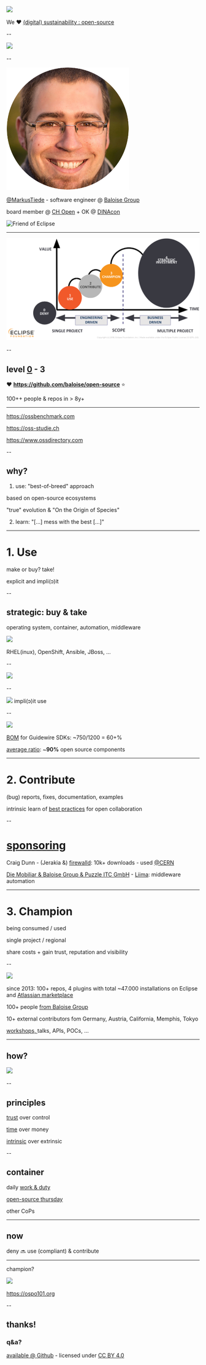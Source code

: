 ![](https://baloise.github.io/baloise-bootstrap/assets/img/baloise-group-logo-blue.svg)

We ♥ [(digital) sustainability : open-source](https://www.baloise.com/en/home/about-us/what-we-stand-for/sustainability/it-security.html)

-- 

![](https://github.com/baloise/talk-cicd-javascript/raw/master/img/baloise-park.jpg)

-- 

![me](https://github.com/MarkusTiede/about/raw/main/img/me-circle.png)

[@MarkusTiede](https://twitter.com/MarkusTiede) - software engineer @ [Baloise Group](https://twitter.com/Baloise_Group)

board member @ [CH Open](https://www.ch-open.ch) + OK @ [DINAcon](https://dinacon.ch)

![Friend of Eclipse](https://www.eclipse.org/community/newsletter/imagesmisc/frendsEclipse.png "Friend of Eclipse")

---

![](https://github.com/baloise/open-source/raw/main/docs/arc42/images/os-maturity-model.png)

--

## level [0](https://patterns.innersourcecommons.org) - 3

❤️ **https://github.com/baloise/open-source** ⭐

100++ people & repos in > 8y+

<hr>

https://ossbenchmark.com

https://oss-studie.ch

https://www.ossdirectory.com

--

## why?

1. use: "best-of-breed" approach

based on open-source ecosystems

"true" evolution & "On the Origin of Species"

2. learn: "[...] mess with the best [...]"

---

# 1. Use

make or buy? take!

explicit and impli(ɔ)it

--

## strategic: buy & take

operating system, container, automation, middleware

![](https://upload.wikimedia.org/wikipedia/de/d/d8/Red_Hat_logo.svg)

RHEL(inux), OpenShift, Ansible, JBoss, ...

--

![](http://2.bp.blogspot.com/-J5btAKhCKJ8/UW1bt20M1kI/AAAAAAAAA-8/8TOYEQWpB1A/s1600/Marwell_Animals.jpg)

--

![](https://www.rmagroup.net/wp-content/uploads/2018/01/Cover-photo-1-1030x632.jpg)
impli(ɔ)it use

--

![](https://www.welt.de/img/wirtschaft/mobile157906274/1601626057-ci23x11-w1600/Volkswagen-Tiguan-in-Einzelteile-zerlegt.jpg)

[BOM](https://en.wikipedia.org/wiki/Bill_of_materials) for Guidewire SDKs: ~750/1200 = 60+%

[average ratio](https://oss-studie.ch): ~**90%** open source components

---
# 2. Contribute

(bug) reports, fixes, documentation, examples

intrinsic learn of [best practices](https://opensource.guide) for open collaboration

--

# [sponsoring](https://baloise.github.io/open-source/docs/md/activities/projects.html#sponsored)

Craig Dunn - (Jerakia &) [firewalld](https://forge.puppet.com/puppet/firewalld): 10k+ downloads - used [@CERN](https://gitlab.cern.ch/linuxsupport/rpms/locmap/puppet-firewalld/-/blob/master/src/code/README.md#author)

[Die Mobiliar & Baloise Group & Puzzle ITC GmbH](http://www.liima.org/#partner) - [Liima](https://github.com/liimaorg): middleware automation

---
# 3. Champion

being consumed / used

single project / regional

share costs + gain trust, reputation and visibility

--

[![](https://upload.wikimedia.org/wikipedia/commons/thumb/9/91/Octicons-mark-github.svg/120px-Octicons-mark-github.svg.png)](https://github.com/baloise)

since 2013: 100+ repos, 4 plugins with total ~47.000 installations on Eclipse and [Atlassian marketplace](https://marketplace.atlassian.com/vendors/1211530/baloise-group)

100+ people [from Baloise Group](https://github.com/orgs/baloise/people)

10+ external contributors fom Germany, Austria, California, Memphis, Tokyo

[workshops, ](https://github.com/baloise/ws-angular_slides#inhalt) talks, APIs, POCs, ...

---

## how?

![](https://www.knowledgewave.com/hubfs/blog_images/iStock_3_steps.jpg)

--

## principles

[trust](https://baloise.github.io/open-source/docs/arc42/) over control

[time](https://www.baloise.com/en/home/news-stories/news/blog/2021/baloise-makes-up-to-10-per-cent-of-working-time-available-for-education.html) over money

[intrinsic](https://www.scaledagileframework.com/communities-of-practice/) over extrinsic

--

## container

daily [work & duty](https://baloise.github.io/open-source/docs/arc42/#_code_contributions)

[open-source thursday](https://github.com/baloise/open-source/blob/main/docs/md/goals/join.md#bi-weekly-ost)

other CoPs

--- 

## now

deny 🔜 use (compliant) & contribute

<hr>

champion?

![](https://upload.wikimedia.org/wikipedia/commons/thumb/7/7c/Icon_DINA_Voraussetzungen_Digitale_Nachhaltigkeit_09_Breit_Abgestützte_Finanzierung_Farbig.svg/120px-Icon_DINA_Voraussetzungen_Digitale_Nachhaltigkeit_09_Breit_Abgestützte_Finanzierung_Farbig.svg.png)

https://ospo101.org

--

## thanks!

### q&a?

[available @ Github](https://github.com/baloise/open-source) - licensed under [CC BY 4.0](https://creativecommons.org/licenses/by/4.0/)
